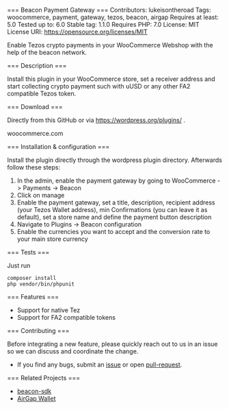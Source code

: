 === Beacon Payment Gateway ===
Contributors: lukeisontheroad
Tags: woocommerce, payment, gateway, tezos, beacon, airgap
Requires at least: 5.0
Tested up to: 6.0
Stable tag: 1.1.0
Requires PHP: 7.0
License: MIT
License URI: https://opensource.org/licenses/MIT
 
Enable Tezos crypto payments in your WooCommerce Webshop with the help of the beacon network.

=== Description ===

Install this plugin in your WooCommerce store, set a receiver address and start collecting crypto payment such with uUSD or any other FA2 compatible Tezos token.

=== Download ===

Directly from this GitHub or via https://wordpress.org/plugins/ .

woocommerce.com

=== Installation & configuration ===

Install the plugin directly through the wordpress plugin directory. Afterwards follow these steps:

1. In the admin, enable the payment gateway by going to WooCommerce -> Payments -> Beacon
2. Click on manage
3. Enable the payment gateway, set a title, description, recipient address (your Tezos Wallet address), min Confirmations (you can leave it as default), set a store name and define the payment button description
4. Navigate to Plugins -> Beacon configuration
5. Enable the currencies you want to accept and the conversion rate to your main store currency

=== Tests ===

Just run
```
composer install
php vendor/bin/phpunit 
```

=== Features ===
- Support for native Tez
- Support for FA2 compatible tokens

=== Contributing ===

Before integrating a new feature, please quickly reach out to us in an issue so we can discuss and coordinate the change.

- If you find any bugs, submit an [issue](../../issues) or open [pull-request](../../pulls).

=== Related Projects ===

- [beacon-sdk](hhttps://github.com/airgap-it/beacon-sdk)
- [AirGap Wallet](https://github.com/airgap-it/airgap-wallet)
